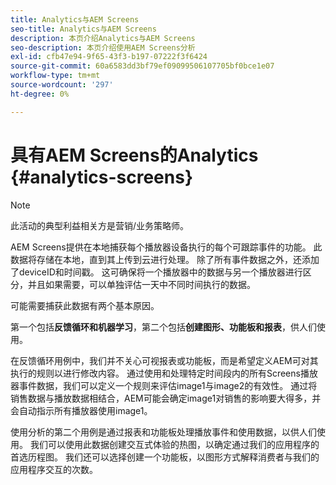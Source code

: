 ```yaml
---
title: Analytics与AEM Screens
seo-title: Analytics与AEM Screens
description: 本页介绍Analytics与AEM Screens
seo-description: 本页介绍使用AEM Screens分析
exl-id: cfb47e94-9f65-43f3-b197-07222f3f6424
source-git-commit: 60a6583dd3bf79ef09099506107705bf0bce1e07
workflow-type: tm+mt
source-wordcount: '297'
ht-degree: 0%

---
```


# 具有AEM Screens的Analytics {#analytics-screens}

>[!NOTE]
>
>此活动的典型利益相关方是营销/业务策略师。

AEM Screens提供在本地捕获每个播放器设备执行的每个可跟踪事件的功能。 此数据将存储在本地，直到其上传到云进行处理。 除了所有事件数据之外，还添加了deviceID和时间戳。 这可确保将一个播放器中的数据与另一个播放器进行区分，并且如果需要，可以单独评估一天中不同时间执行的数据。

可能需要捕获此数据有两个基本原因。

第一个包括&#x200B;**反馈循环和机器学习**，第二个包括&#x200B;**创建图形、功能板和报表**，供人们使用。

在反馈循环用例中，我们并不关心可视报表或功能板，而是希望定义AEM可对其执行的规则以进行修改内容。 通过使用和处理特定时间段内的所有Screens播放器事件数据，我们可以定义一个规则来评估image1与image2的有效性。 通过将销售数据与播放数据相结合，AEM可能会确定image1对销售的影响要大得多，并会自动指示所有播放器使用image1。

使用分析的第二个用例是通过报表和功能板处理播放事件和使用数据，以供人们使用。
我们可以使用此数据创建交互式体验的热图，以确定通过我们的应用程序的首选历程图。 我们还可以选择创建一个功能板，以图形方式解释消费者与我们的应用程序交互的次数。
